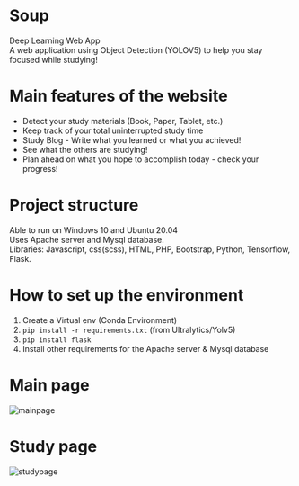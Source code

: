 # Soup
Deep Learning Web App\
A web application using Object Detection (YOLOV5) to help you stay focused while studying!

# Main features of the website
* Detect your study materials (Book, Paper, Tablet, etc.)
* Keep track of your total uninterrupted study time
* Study Blog - Write what you learned or what you achieved!
* See what the others are studying!
* Plan ahead on what you hope to accomplish today - check your progress!

# Project structure
Able to run on Windows 10 and Ubuntu 20.04\
Uses Apache server and Mysql database.\
Libraries: Javascript, css(scss), HTML, PHP, Bootstrap, Python, Tensorflow, Flask.

# How to set up the environment
1) Create a Virtual env (Conda Environment)
2) ```pip install -r requirements.txt``` (from Ultralytics/Yolv5)
3) ```pip install flask```
4) Install other requirements for the Apache server & Mysql database

# Main page
![mainpage](https://user-images.githubusercontent.com/77472171/236134282-adf91287-2b43-4849-b25d-912f3a1aa0b9.png)

# Study page
![studypage](https://user-images.githubusercontent.com/77472171/236134310-9e1119fe-b174-4c87-9189-22a63fec8bc3.png)

